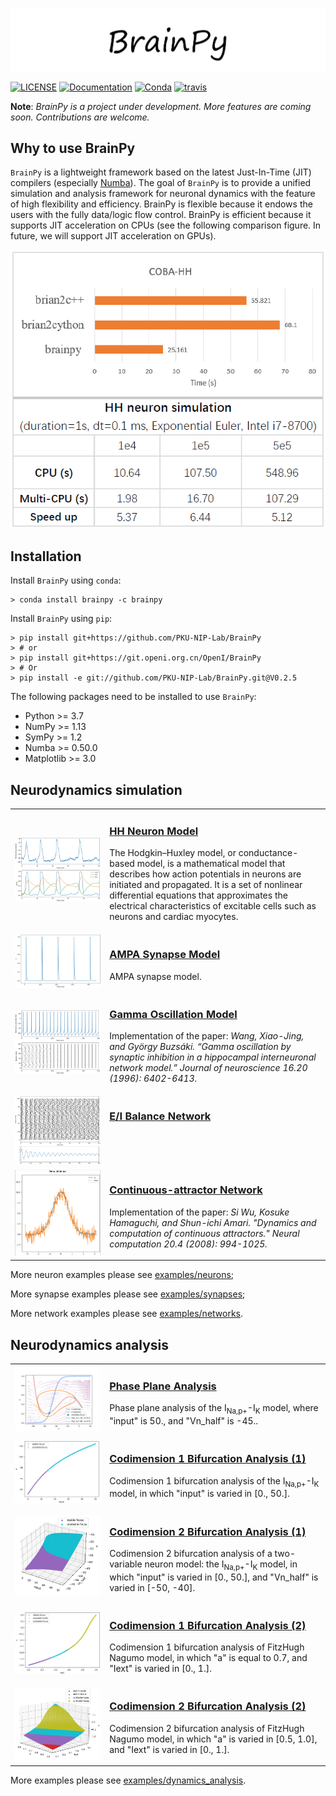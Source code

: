 
![Logo](docs/images/logo.png)

[![LICENSE](https://anaconda.org/brainpy/brainpy/badges/license.svg)](https://github.com/PKU-NIP-Lab/BrainPy)    [![Documentation](https://readthedocs.org/projects/brainpy/badge/?version=latest)](https://brainpy.readthedocs.io/en/latest/?badge=latest)     [![Conda](https://anaconda.org/brainpy/brainpy/badges/version.svg)](https://anaconda.org/brainpy/brainpy)    [![travis](https://travis-ci.org/PKU-NIP-Lab/BrainPy.svg?branch=master)](https://travis-ci.org/PKU-NIP-Lab/BrainPy)



**Note**: *BrainPy is a project under development. More features are coming soon. Contributions are welcome.*



## Why to use BrainPy

``BrainPy`` is a lightweight framework based on the latest Just-In-Time (JIT) compilers (especially [Numba](https://numba.pydata.org/)). The goal of ``BrainPy`` is to provide a unified simulation and analysis framework for neuronal dynamics with the feature of high flexibility and efficiency. BrainPy is flexible because it endows the users with the fully data/logic flow control. BrainPy is efficient because it supports JIT acceleration on CPUs (see the following comparison figure. In future, we will support JIT acceleration on GPUs).


![Speed of BrainPy](docs/images/speed.png)



## Installation

Install ``BrainPy`` using ``conda``:

    > conda install brainpy -c brainpy

Install ``BrainPy`` using ``pip``:

    > pip install git+https://github.com/PKU-NIP-Lab/BrainPy
    > # or
    > pip install git+https://git.openi.org.cn/OpenI/BrainPy
    > # Or
    > pip install -e git://github.com/PKU-NIP-Lab/BrainPy.git@V0.2.5


The following packages need to be installed to use ``BrainPy``:

- Python >= 3.7
- NumPy >= 1.13
- SymPy >= 1.2
- Numba >= 0.50.0
- Matplotlib >= 3.0


## Neurodynamics simulation


<table border="0">
    <tr>
        <td border="0" width="30%">
            <a href="examples/neurons/HH_model.py">
            <img src="docs/images/HH_neuron.png">
            </a>
        </td>
        <td border="0" valign="top">
            <h3><a href="examples/neurons/HH_model.py">HH Neuron Model</a></h3>
            <p>The Hodgkin–Huxley model, or conductance-based model,
            is a mathematical model that describes how action potentials
            in neurons are initiated and propagated. It is a set of nonlinear
            differential equations that approximates the electrical characteristics
            of excitable cells such as neurons and cardiac myocytes.</p>
        </td>
    </tr>
    <tr>
        <td border="0" width="30%">
            <a href="examples/synapses/AMPA.py">
            <img src="docs/images/AMPA_model.png">
            </a>
        </td>
        <td border="0" valign="top">
            <h3><a href="examples/synapses/AMPA.py">AMPA Synapse Model</a></h3>
            <p>AMPA synapse model.</p>
        </td>
    </tr>
    <tr>
        <td border="0" width="30%">
            <a href="examples/networks/gamma_oscillation.py">
            <img src="docs/images/gamma_oscillation.png">
            </a>
        </td>
        <td border="0" valign="top">
            <h3><a href="examples/networks/gamma_oscillation.py">Gamma Oscillation Model</a></h3>
            <p>Implementation of the paper: <i> Wang, Xiao-Jing, and György Buzsáki. “Gamma oscillation by
                  synaptic inhibition in a hippocampal interneuronal network
                  model.” Journal of neuroscience 16.20 (1996): 6402-6413. </i>
            </p>
        </td>
    </tr>
    <tr>
        <td border="0" width="30%">
            <a href="examples/networks/EI_balance_network.py">
            <img src="docs/images/EI_balance_net.png">
            </a>
        </td>
        <td border="0" valign="top">
            <h3><a href="examples/networks/EI_balance_network.py">E/I Balance Network</a></h3>
        </td>
    </tr>
    <tr>
        <td border="0" width="30%">
            <a href="examples/networks/CANN_1D.py">
            <img src="docs/images/CANN1d.png">
            </a>
        </td>
        <td border="0" valign="top">
            <h3><a href="examples/networks/CANN_1D.py">Continuous-attractor Network</a></h3>
            <p>Implementation of the paper: <i> Si Wu, Kosuke Hamaguchi, and Shun-ichi Amari. "Dynamics and
                    computation of continuous attractors." Neural
                    computation 20.4 (2008): 994-1025. </i>
            </p>
        </td>
    </tr>
</table>


More neuron examples please see [examples/neurons](https://github.com/PKU-NIP-Lab/BrainPy/tree/master/examples/neurons);

More synapse examples please see [examples/synapses](https://github.com/PKU-NIP-Lab/BrainPy/tree/master/examples/synapses);

More network examples please see [examples/networks](https://github.com/PKU-NIP-Lab/BrainPy/tree/master/examples/networks).




## Neurodynamics analysis



<table border="0">
    <tr>
        <td border="0" width="30%">
            <a href="examples/dynamics_analysis/NaK_model_analysis.py">
            <img src="docs/images/phase_plane_analysis1.png">
            </a>
        </td>
        <td border="0" valign="top">
            <h3><a href="examples/dynamics_analysis/NaK_model_analysis.py">Phase Plane Analysis</a></h3>
            <p>Phase plane analysis of the I<sub>Na,p+</sub>-I<sub>K</sub> model, where
            "input" is 50., and "Vn_half" is -45..</p>
        </td>
    </tr>
    <tr>
        <td border="0" width="30%">
            <a href="examples/dynamics_analysis/NaK_model_analysis.py">
            <img src="docs/images/NaK_model_codimension1.png">
            </a>
        </td>
        <td border="0" valign="top">
            <h3><a href="examples/dynamics_analysis/NaK_model_analysis.py">
                Codimension 1 Bifurcation Analysis (1)</a></h3>
            <p>Codimension 1 bifurcation analysis of the I<sub>Na,p+</sub>-I<sub>K</sub> model,
                in which "input" is varied in [0., 50.].</p>
        </td>
    </tr>
    <tr>
        <td border="0" width="30%">
            <a href="examples/dynamics_analysis/NaK_model_analysis.py">
            <img src="docs/images/NaK_model_codimension2.png">
            </a>
        </td>
        <td border="0" valign="top">
            <h3><a href="examples/dynamics_analysis/NaK_model_analysis.py">
                Codimension 2 Bifurcation Analysis (1)</a></h3>
            <p>Codimension 2 bifurcation analysis of a two-variable neuron model:
                the I<sub>Na,p+</sub>-I<sub>K</sub> model, in which "input" is varied
                in [0., 50.], and "Vn_half" is varied in [-50, -40].</p>
        </td>
    </tr>
    <tr>
        <td border="0" width="30%">
            <a href="examples/dynamics_analysis/FitzHugh_Nagumo_analysis.py">
            <img src="docs/images/FitzHugh_Nagumo_codimension1.png">
            </a>
        </td>
        <td border="0" valign="top">
            <h3><a href="examples/dynamics_analysis/FitzHugh_Nagumo_analysis.py">
                Codimension 1 Bifurcation Analysis (2)</a></h3>
            <p>Codimension 1 bifurcation analysis of FitzHugh Nagumo model, in which
                "a" is equal to 0.7, and "Iext" is varied in [0., 1.].</p>
        </td>
    </tr>
    <tr>
        <td border="0" width="30%">
            <a href="examples/dynamics_analysis/FitzHugh_Nagumo_analysis.py">
            <img src="docs/images/FitzHugh_Nagumo_codimension2.png">
            </a>
        </td>
        <td border="0" valign="top">
            <h3><a href="examples/dynamics_analysis/FitzHugh_Nagumo_analysis.py">
                Codimension 2 Bifurcation Analysis (2)</a></h3>
            <p>Codimension 2 bifurcation analysis of FitzHugh Nagumo model, in which "a"
               is varied in [0.5, 1.0], and "Iext" is varied in [0., 1.].</p>
        </td>
    </tr>
</table>


More examples please see [examples/dynamics_analysis](https://github.com/PKU-NIP-Lab/BrainPy/tree/master/examples/dynamics_analysis).






